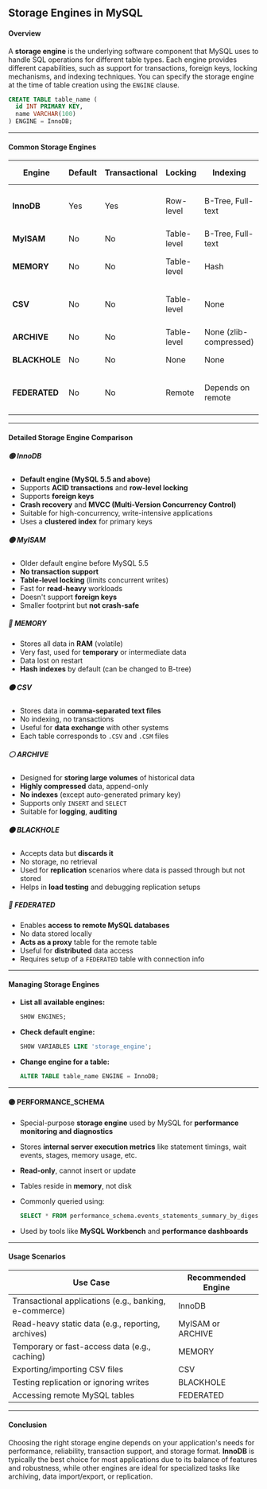 ## Storage Engines in MySQL

#### Overview

A **storage engine** is the underlying software component that MySQL uses to handle SQL operations for different table types. Each engine provides different capabilities, such as support for transactions, foreign keys, locking mechanisms, and indexing techniques. You can specify the storage engine at the time of table creation using the `ENGINE` clause.

```sql
CREATE TABLE table_name (
  id INT PRIMARY KEY,
  name VARCHAR(100)
) ENGINE = InnoDB;
```

---

#### Common Storage Engines

| Engine        | Default | Transactional | Locking     | Indexing               | Foreign Keys | Use Case                            |
| ------------- | ------- | ------------- | ----------- | ---------------------- | ------------ | ----------------------------------- |
| **InnoDB**    | Yes     | Yes           | Row-level   | B-Tree, Full-text      | Yes          | General-purpose, transactional apps |
| **MyISAM**    | No      | No            | Table-level | B-Tree, Full-text      | No           | Read-heavy applications             |
| **MEMORY**    | No      | No            | Table-level | Hash                   | No           | Fast in-memory access               |
| **CSV**       | No      | No            | Table-level | None                   | No           | Data export/import in CSV format    |
| **ARCHIVE**   | No      | No            | Table-level | None (zlib-compressed) | No           | Historical data, logging            |
| **BLACKHOLE** | No      | No            | None        | None                   | No           | Replication and testing             |
| **FEDERATED** | No      | No            | Remote      | Depends on remote      | No           | Accessing remote MySQL servers      |

---

#### Detailed Storage Engine Comparison

##### 🟢 **InnoDB**

* **Default engine (MySQL 5.5 and above)**
* Supports **ACID transactions** and **row-level locking**
* Supports **foreign keys**
* **Crash recovery** and **MVCC (Multi-Version Concurrency Control)**
* Suitable for high-concurrency, write-intensive applications
* Uses a **clustered index** for primary keys

##### 🟡 **MyISAM**

* Older default engine before MySQL 5.5
* **No transaction support**
* **Table-level locking** (limits concurrent writes)
* Fast for **read-heavy** workloads
* Doesn't support **foreign keys**
* Smaller footprint but **not crash-safe**

##### 🔵 **MEMORY**

* Stores all data in **RAM** (volatile)
* Very fast, used for **temporary** or intermediate data
* Data lost on restart
* **Hash indexes** by default (can be changed to B-tree)

##### 🟠 **CSV**

* Stores data in **comma-separated text files**
* No indexing, no transactions
* Useful for **data exchange** with other systems
* Each table corresponds to `.CSV` and `.CSM` files

##### ⚪ **ARCHIVE**

* Designed for **storing large volumes** of historical data
* **Highly compressed** data, append-only
* **No indexes** (except auto-generated primary key)
* Supports only `INSERT` and `SELECT`
* Suitable for **logging**, **auditing**

##### ⚫ **BLACKHOLE**

* Accepts data but **discards it**
* No storage, no retrieval
* Used for **replication** scenarios where data is passed through but not stored
* Helps in **load testing** and debugging replication setups

##### 🔴 **FEDERATED**

* Enables **access to remote MySQL databases**
* No data stored locally
* **Acts as a proxy** table for the remote table
* Useful for **distributed** data access
* Requires setup of a `FEDERATED` table with connection info

---

#### Managing Storage Engines

* **List all available engines:**

  ```sql
  SHOW ENGINES;
  ```

* **Check default engine:**

  ```sql
  SHOW VARIABLES LIKE 'storage_engine';
  ```

* **Change engine for a table:**

  ```sql
  ALTER TABLE table_name ENGINE = InnoDB;
  ```

---

#### 🟣 PERFORMANCE\_SCHEMA

* Special-purpose **storage engine** used by MySQL for **performance monitoring and diagnostics**
* Stores **internal server execution metrics** like statement timings, wait events, stages, memory usage, etc.
* **Read-only**, cannot insert or update
* Tables reside in **memory**, not disk
* Commonly queried using:

  ```sql
  SELECT * FROM performance_schema.events_statements_summary_by_digest;
  ```
* Used by tools like **MySQL Workbench** and **performance dashboards**

---

#### Usage Scenarios

| Use Case                                               | Recommended Engine |
| ------------------------------------------------------ | ------------------ |
| Transactional applications (e.g., banking, e-commerce) | InnoDB             |
| Read-heavy static data (e.g., reporting, archives)     | MyISAM or ARCHIVE  |
| Temporary or fast-access data (e.g., caching)          | MEMORY             |
| Exporting/importing CSV files                          | CSV                |
| Testing replication or ignoring writes                 | BLACKHOLE          |
| Accessing remote MySQL tables                          | FEDERATED          |

---

#### Conclusion

Choosing the right storage engine depends on your application's needs for performance, reliability, transaction support, and storage format. **InnoDB** is typically the best choice for most applications due to its balance of features and robustness, while other engines are ideal for specialized tasks like archiving, data import/export, or replication.
